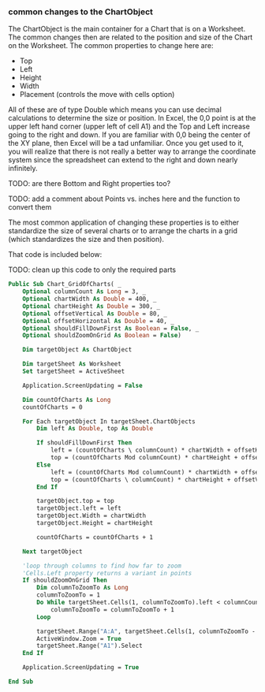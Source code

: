 ### common changes to the ChartObject

The ChartObject is the main container for a Chart that is on a Worksheet. The common changes then are related to the position and size of the Chart on the Worksheet. The common properties to change here are:

- Top
- Left
- Height
- Width
- Placement (controls the move with cells option)

All of these are of type Double which means you can use decimal calculations to determine the size or position. In Excel, the 0,0 point is at the upper left hand corner (upper left of cell A1) and the Top and Left increase going to the right and down. If you are familiar with 0,0 being the center of the XY plane, then Excel will be a tad unfamiliar. Once you get used to it, you will realize that there is not really a better way to arrange the coordinate system since the spreadsheet can extend to the right and down nearly infinitely.

TODO: are there Bottom and Right properties too?

TODO: add a comment about Points vs. inches here and the function to convert them

The most common application of changing these properties is to either standardize the size of several charts or to arrange the charts in a grid (which standardizes the size and then position).

That code is included below:

TODO: clean up this code to only the required parts

```vb
Public Sub Chart_GridOfCharts( _
    Optional columnCount As Long = 3, _
    Optional chartWidth As Double = 400, _
    Optional chartHeight As Double = 300, _
    Optional offsetVertical As Double = 80, _
    Optional offsetHorizontal As Double = 40, _
    Optional shouldFillDownFirst As Boolean = False, _
    Optional shouldZoomOnGrid As Boolean = False)

    Dim targetObject As ChartObject

    Dim targetSheet As Worksheet
    Set targetSheet = ActiveSheet

    Application.ScreenUpdating = False

    Dim countOfCharts As Long
    countOfCharts = 0

    For Each targetObject In targetSheet.ChartObjects
        Dim left As Double, top As Double

        If shouldFillDownFirst Then
            left = (countOfCharts \ columnCount) * chartWidth + offsetHorizontal
            top = (countOfCharts Mod columnCount) * chartHeight + offsetVertical
        Else
            left = (countOfCharts Mod columnCount) * chartWidth + offsetHorizontal
            top = (countOfCharts \ columnCount) * chartHeight + offsetVertical
        End If

        targetObject.top = top
        targetObject.left = left
        targetObject.Width = chartWidth
        targetObject.Height = chartHeight

        countOfCharts = countOfCharts + 1

    Next targetObject

    'loop through columns to find how far to zoom
    'Cells.Left property returns a variant in points
    If shouldZoomOnGrid Then
        Dim columnToZoomTo As Long
        columnToZoomTo = 1
        Do While targetSheet.Cells(1, columnToZoomTo).left < columnCount * chartWidth
            columnToZoomTo = columnToZoomTo + 1
        Loop

        targetSheet.Range("A:A", targetSheet.Cells(1, columnToZoomTo - 1).EntireColumn).Select
        ActiveWindow.Zoom = True
        targetSheet.Range("A1").Select
    End If

    Application.ScreenUpdating = True

End Sub
```

